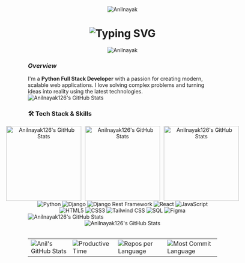 <div align="center">
    <img src="https://raw.githubusercontent.com/BrunnerLivio/brunnerlivio/refs/heads/master/images/welcome.png" alt="Anilnayak"/>
</div>
<div align="center">
    <h1>
        <img src="https://readme-typing-svg.demolab.com?font=Jetbrains+mono&size=40&duration=4000&color=33FF33&center=true&vCenter=true&width=435&lines=Hey..+I'm+ Anil+Nayak;This+is..;..my+Github..;" alt="Typing SVG"/>
    </h1>
</div>
<div align="center">
 <img src="https://user-images.githubusercontent.com/74038190/212284115-f47cd8ff-2ffb-4b04-b5bf-4d1c14c0247f.gif" alt="Anilnayak"/>
</div>

### *Overview*

I'm a **Python Full Stack Developer** with a passion for creating modern, scalable web applications. I love solving complex problems and turning ideas into reality using the latest technologies.
<img src="https://user-images.githubusercontent.com/74038190/212284100-561aa473-3905-4a80-b561-0d28506553ee.gif" alt="Anilnayak126's GitHub Stats"/>
### 🛠️ **Tech Stack & Skills**
<div align="center" style="display: flex; justify-content: center; gap: 10px;>
<img src="" alt="Anilnayak126's GitHub Stats"/>
<img src="https://github.com/user-attachments/assets/cfc4cb85-235d-4c8b-9560-e315bc02bda0" alt="Anilnayak126's GitHub Stats" width='200px'/>
<img src="https://github.com/user-attachments/assets/e9a9bc2f-1bb0-4890-a30a-4de974fdff99" alt="Anilnayak126's GitHub Stats" width='200px'/>
<img src="https://github.com/user-attachments/assets/846db6ce-8806-4a17-b386-facebea39ea2" alt="Anilnayak126's GitHub Stats" width='200px'/>
</div>

<div align="center">
   <lottie-player src="https://assets10.lottiefiles.com/packages/lf20_zyamqvfu.json" background="transparent" speed="1" style="width: 100px; height: 100px;" loop autoplay></lottie-player>
   <lottie-player src="https://assets10.lottiefiles.com/packages/lf20_qf7l6wzu.json" background="transparent" speed="1" style="width: 100px; height: 100px;" loop autoplay></lottie-player>
</div>


<div align="center">
   <img src="https://img.shields.io/badge/Python-3776AB?style=for-the-badge&logo=python&logoColor=white" alt="Python" />
   <img src="https://img.shields.io/badge/Django-092E20?style=for-the-badge&logo=django&logoColor=white" alt="Django" />
   <img src="https://img.shields.io/badge/DRF-DjangoRestFramework-red?style=for-the-badge&logo=django&logoColor=white" alt="Django Rest Framework" />
   <img src="https://img.shields.io/badge/React-61DAFB?style=for-the-badge&logo=react&logoColor=white" alt="React" />
   <img src="https://img.shields.io/badge/JavaScript-F7DF1E?style=for-the-badge&logo=javascript&logoColor=black" alt="JavaScript" />
   <img src="https://img.shields.io/badge/HTML5-E34F26?style=for-the-badge&logo=html5&logoColor=white" alt="HTML5" />
   <img src="https://img.shields.io/badge/CSS3-1572B6?style=for-the-badge&logo=css3&logoColor=white" alt="CSS3" />
   <img src="https://img.shields.io/badge/TailwindCSS-38B2AC?style=for-the-badge&logo=tailwind-css&logoColor=white" alt="Tailwind CSS" />
   <img src="https://img.shields.io/badge/SQL-4479A1?style=for-the-badge&logo=postgresql&logoColor=white" alt="SQL" />
   <img src="https://img.shields.io/badge/Figma-F24E1E?style=for-the-badge&logo=figma&logoColor=white" alt="Figma" />
</div>

<img src="https://user-images.githubusercontent.com/74038190/212284100-561aa473-3905-4a80-b561-0d28506553ee.gif" alt="Anilnayak126's GitHub Stats"/>
<div align="center">
    <img src="https://github-profile-summary-cards.vercel.app/api/cards/profile-details?username=Anilnayak126&theme=github_dark" alt="Anilnayak126's GitHub Stats"/>
</div>

<br>


<table align="center" width="100%" height="100%">
    <tr>
        <td><img src="https://github-profile-summary-cards.vercel.app/api/cards/stats?username=Anilnayak126&theme=github_dark" alt="Anil's GitHub Stats"/></td>
        <td><img src="https://github-profile-summary-cards.vercel.app/api/cards/productive-time?username=Anilnayak126&theme=github_dark&utcOffset=10" alt="Productive Time"/></td>
        <td><img src="https://github-profile-summary-cards.vercel.app/api/cards/repos-per-language?username=Anilnayak126&theme=github_dark" alt="Repos per Language"/></td>
        <td><img src="https://github-profile-summary-cards.vercel.app/api/cards/most-commit-language?username=Anilnayak126&theme=github_dark" alt="Most Commit Language"/></td>
    </tr>
</table>




<img src="https://user-images.githubusercontent.com/74038190/212284100-561aa473-3905-4a80-b561-0d28506553ee.gif" alt="Anilnayak126's GitHub Stats"/>

<div align="center" style="display: flex; justify-content: center; gap: 10px;">
    <img src="https://user-images.githubusercontent.com/74038190/218265814-3084a4ba-809c-4135-afc0-8685d0f634b3.gif" alt="Anilnayak" width="400" />
    <img src="https://user-images.githubusercontent.com/74038190/216644497-1951db19-8f3d-4e44-ac08-8e9d7e0d94a7.gif" alt="Anilnayak" width="400" />
<div/>



 <img src="https://user-images.githubusercontent.com/74038190/212747107-5b654ba5-31c6-4366-b42b-51b822e9bc52.gif" alt="Anilnayak" />

 <img src="https://user-images.githubusercontent.com/74038190/212284100-561aa473-3905-4a80-b561-0d28506553ee.gif" alt="Anilnayak126's GitHub Stats"/>


### 📊 **GitHub Stats**

<div align="center">
    <img src="https://github-readme-stats.vercel.app/api?username=Anilnayak126&show_icons=true&theme=radical" alt="GitHub Stats" />
    <img src="https://github-readme-stats.vercel.app/api/top-langs/?username=Anilnayak126&layout=compact&theme=radical" alt="Top Languages" />
</div>


<img src="https://user-images.githubusercontent.com/74038190/212284100-561aa473-3905-4a80-b561-0d28506553ee.gif" alt="Anilnayak126's GitHub Stats"/>

### 📈 **Git Commits Analytics**

<div align="center">
    <img src="https://github-readme-streak-stats.herokuapp.com/?user=Anilnayak126&theme=radical" alt="Git Commits Streak" />
</div>

<img src="https://user-images.githubusercontent.com/74038190/212284100-561aa473-3905-4a80-b561-0d28506553ee.gif" alt="Anilnayak126's GitHub Stats"/>

### 🐍 **Git Commits Snake Game**

<p align="center">
    <a href="https://github.com/Anilnayak126?tab=repositories">
        <img src="https://github.com/Anilnayak126/github-contribution-grid-snake.svg" alt="Git Commits Snake" />
    </a>
</p>

<p align="center">
    <img src="https://komarev.com/ghpvc/?username=anilnayak126&label=Profile%20views&color=0e75b6&style=flat" alt="anilnayak126" />
</p>

<p align="center">
    <a href="https://github.com/ryo-ma/github-profile-trophy"><img src="https://github-profile-trophy.vercel.app/?username=anilnayak126" alt="anilnayak126" /></a>
</p>

<img src="https://user-images.githubusercontent.com/74038190/212284100-561aa473-3905-4a80-b561-0d28506553ee.gif" alt="Anilnayak126's GitHub Stats"/>

### 📞 **Contact Me**

**Feel free to get in touch through any platform below:**

<div align="center">
<p align="center">
    <a href="mailto:nayakanil43603@gmail.com"> <img src="https://img.shields.io/badge/Email-D14836?style=for-the-badge&logo=gmail&logoColor=white" alt="Email"> </a> 
    <a href="https://www.linkedin.com/in/anil-kumar-nayak"> <img src="https://img.shields.io/badge/LinkedIn-0077B5?style=for-the-badge&logo=linkedin&logoColor=white" alt="LinkedIn"> </a>
    <a href="https://github.com/Anilnayak126"> <img src="https://img.shields.io/badge/GitHub-181717?style=for-the-badge&logo=github&logoColor=white" alt="GitHub"> </a> 
    <a href="https://anilzportfolio.netlify.app/"> <img src="https://img.shields.io/badge/Portfolio-FF5722?style=for-the-badge&logo=google-chrome&logoColor=white" alt="Portfolio"> </a> 
    <a href="https://medium.com/@nayakanil43603" target="blank"> <img src="https://img.shields.io/badge/Medium-12100E?style=for-the-badge&logo=medium&logoColor=white" alt="Medium"> </a> 
    <a href="https://www.hackerrank.com/nayakanil43603" target="blank"> <img src="https://img.shields.io/badge/HackerRank-2EC866?style=for-the-badge&logo=hackerrank&logoColor=white" alt="HackerRank"> </a>
</p>
</div>

<img src="https://user-images.githubusercontent.com/74038190/212284100-561aa473-3905-4a80-b561-0d28506553ee.gif" alt="Anilnayak126's GitHub Stats"/>

<div align="center">
    <img src="https://raw.githubusercontent.com/BrunnerLivio/brunnerlivio/master/images/marquee.svg" alt="Anilnayak" width="1000px"/>
</div>

### Looking forward to collaborating with you! 🚀 
